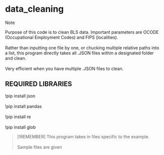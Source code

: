 # data_cleaning
> [!NOTE]
Purpose of this code is to clean BLS data. Important parameters are OCODE (Occupational Employment Codes) and FIPS (localities). <br />
<br />Rather than inputting one file by one, or chucking multiple relative paths into a list, this program directly takes all .JSON files within a designated folder and clean.<br />
<br />Very efficient when you have multiple .JSON files to clean.<br />

## REQUIRED LIBRARIES
!pip install json<br />
<br />!pip install pandas<br />
<br />!pip install re<br />
<br />!pip install glob<br />

> [!REMEMBER]
This program takes in files specific to the example.<br />
<br />Sample files are given<br />
